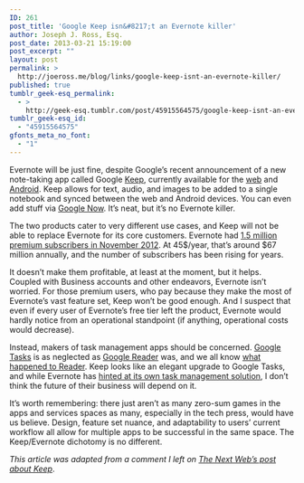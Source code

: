 ```yaml
---
ID: 261
post_title: 'Google Keep isn&#8217;t an Evernote killer'
author: Joseph J. Ross, Esq.
post_date: 2013-03-21 15:19:00
post_excerpt: ""
layout: post
permalink: >
  http://joeross.me/blog/links/google-keep-isnt-an-evernote-killer/
published: true
tumblr_geek-esq_permalink:
  - >
    http://geek-esq.tumblr.com/post/45915564575/google-keep-isnt-an-evernote-killer
tumblr_geek-esq_id:
  - "45915564575"
gfonts_meta_no_font:
  - "1"
---
```

<p>Evernote will be just fine, despite Google&#8217;s recent announcement of a new note-taking app called Google <a href="http://officialandroid.blogspot.com/2013/03/google-keep-save-whats-on-your-mind.html" target="_blank">Keep</a>, currently available for the <a href="https://drive.google.com/keep/" target="_blank">web</a> and <a href="https://play.google.com/store/apps/details?id=com.google.android.keep" target="_blank">Android</a>. Keep allows for text, audio, and images to be added to a single notebook and synced between the web and Android devices. You can even add stuff via <a href="http://www.google.com/landing/now/" target="_blank">Google Now</a>. It&#8217;s neat, but it&#8217;s no Evernote killer.</p>

<p><!-- more --></p>

<p>The two products cater to very different use cases, and Keep will not be able to replace Evernote for its core customers. Evernote had <a href="http://www.businessinsider.com/evernote-in-no-rush-to-make-users-pay-2012-11" target="_blank">1.5 million premium subscribers in November 2012</a>. At 45$/year, that&#8217;s around $67 million annually, and the number of subscribers has been rising for years.</p>

<p>It doesn&#8217;t make them profitable, at least at the moment, but it helps. Coupled with Business accounts and other endeavors, Evernote isn&#8217;t worried. For those premium users, who pay because they make the most of Evernote&#8217;s vast feature set, Keep won&#8217;t be good enough. And I suspect that even if every user of Evernote&#8217;s free tier left the product, Evernote would hardly notice from an operational standpoint (if anything, operational costs would decrease).</p>

<p>Instead, makers of task management apps should be concerned. <a href="https://mail.google.com/mail/help/tasks/" target="_blank">Google Tasks</a> is as neglected as <a href="http://google.com/reader" target="_blank">Google Reader</a> was, and we all know <a href="http://joeross.me/post/45306123154/powering-down-google-reader" target="_blank">what happened to Reader</a>. Keep looks like an elegant upgrade to Google Tasks, and while Evernote has <a href="http://joeross.me/post/42849599646/evernote-ceo-hints-at-future-task-management" target="_blank">hinted at its own task management solution</a>, I don&#8217;t think the future of their business will depend on it.</p>

<p>It&#8217;s worth remembering: there just aren&#8217;t as many zero-sum games in the apps and services spaces as many, especially in the tech press, would have us believe. Design, feature set nuance, and adaptability to users&#8217; current workflow all allow for multiple apps to be successful in the same space. The Keep/Evernote dichotomy is no different.</p>

<p><em>This article was adapted from a comment I left on <a href="http://thenextweb.com/google/2013/03/20/google-launches-evernote-rival-keep-for-the-web-android-4-0-and-above/#comment-837271966" target="_blank">The Next Web&#8217;s post about Keep</a></em>.</p>